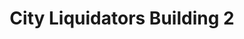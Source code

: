---
title: "City Liquidators Building 2"
url: /portland/city-liquidators-building-2/
shop: Möbel
---